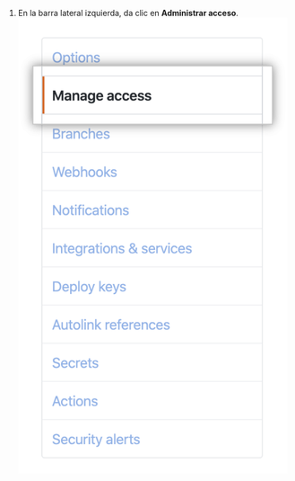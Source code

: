 1. En la barra lateral izquierda, da clic en **Administrar acceso**. ![pestaña de "Administrar acceso"](/assets/images/help/repository/manage-access-tab.png)
